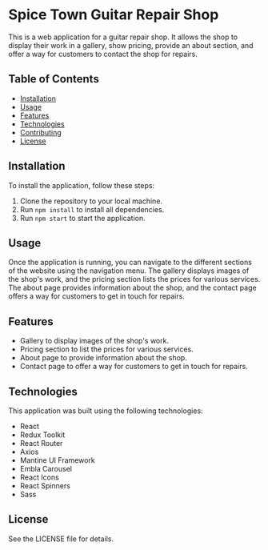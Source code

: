 # Spice Town Guitar Repair Shop

This is a web application for a guitar repair shop. It allows the shop to display their work in a gallery, show pricing, provide an about section, and offer a way for customers to contact the shop for repairs.

## Table of Contents
- [Installation](#installation)
- [Usage](#usage)
- [Features](#features)
- [Technologies](#technologies)
- [Contributing](#contributing)
- [License](#license)

## Installation
To install the application, follow these steps:

1. Clone the repository to your local machine.
2. Run `npm install` to install all dependencies.
3. Run `npm start` to start the application.

## Usage
Once the application is running, you can navigate to the different sections of the website using the navigation menu. The gallery displays images of the shop's work, and the pricing section lists the prices for various services. The about page provides information about the shop, and the contact page offers a way for customers to get in touch for repairs.

## Features
- Gallery to display images of the shop's work.
- Pricing section to list the prices for various services.
- About page to provide information about the shop.
- Contact page to offer a way for customers to get in touch for repairs.

## Technologies
This application was built using the following technologies:

- React
- Redux Toolkit
- React Router
- Axios
- Mantine UI Framework
- Embla Carousel
- React Icons
- React Spinners
- Sass

## License
See the LICENSE file for details.
